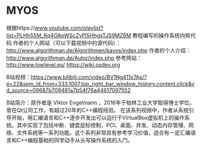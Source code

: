 # MYOS
根据https://www.youtube.com/playlist?list=PLHh55M_Kq4OApWScZyPl5HhgsTJS9MZ6M 教程编写的操作系统内核代码
作者的个人网站（可以下载视频中的源代码）：http://www.algorithman.de/Algorithmen/kayos/index.php
作者的个人介绍：http://www.algorithman.de/Autor/index.php
参考网站：
http://www.lowlevel.eu/
https://wiki.osdev.org

B站视频：https://www.bilibili.com/video/BV1Ng411x7As/?p=22&spm_id_from=333.1007.top_right_bar_window_history.content.click&vd_source=09687b709481a7b54f76a44617097552

B站简介：原作者是 Viktor Engelmann ，2016年于柏林工业大学取得博士学位。曾在Qt公司工作，有超过20年的C++编程经验。
在该系列视频中，作者从系统引导开始，用汇编语言和C++逐步开发出可以运行于VirtualBox虚拟机上的操作系统。其中实现了包括中断、键盘鼠标控制，PCI、桌面、并发、动态内存管理、网络、文件系统等一系列功能。这个系列非常具有参考学习价值，适合有一定汇编语言和C++编程基础的同学动手从头写操作系统的入门。
